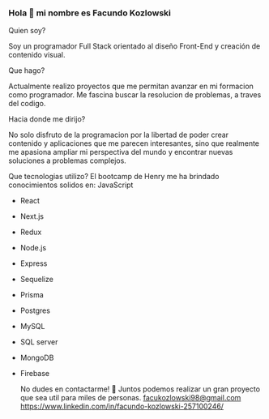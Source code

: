 ### Hola 👋 mi nombre es Facundo Kozlowski 

Quien soy? 

Soy un programador Full Stack orientado al diseño Front-End y creación de contenido visual.

Que hago? 

Actualmente realizo proyectos que me permitan avanzar en mi formacion como programador. Me fascina buscar la resolucion de problemas, a traves del codigo.

Hacia donde me dirijo?

No solo disfruto de la programacion por la libertad de poder crear contenido y aplicaciones que me parecen interesantes, sino que realmente me apasiona ampliar mi perspectiva del mundo y encontrar nuevas soluciones a problemas complejos.

Que tecnologias utilizo?
El bootcamp de Henry me ha brindado conocimientos solidos en:
JavaScript
- React
- Next.js
- Redux
- Node.js
- Express
- Sequelize
- Prisma
- Postgres
- MySQL
- SQL server
- MongoDB
- Firebase
  

  No dudes en contactarme! 💬
  Juntos podemos realizar un gran proyecto que sea util para miles de personas.
  facukozlowski98@gmail.com
  https://www.linkedin.com/in/facundo-kozlowski-257100246/
  

<!--
**facukozlowski/facukozlowski** is a ✨ _special_ ✨ repository because its `README.md` (this file) appears on your GitHub profile.

Here are some ideas to get you started:

- 🔭 I’m currently working on ...
- 🌱 I’m currently learning ...
- 👯 I’m looking to collaborate on ...
- 🤔 I’m looking for help with ...
- 💬 Ask me about ...
- 📫 How to reach me: ...
- 😄 Pronouns: ...
- ⚡ Fun fact: ...
-->
